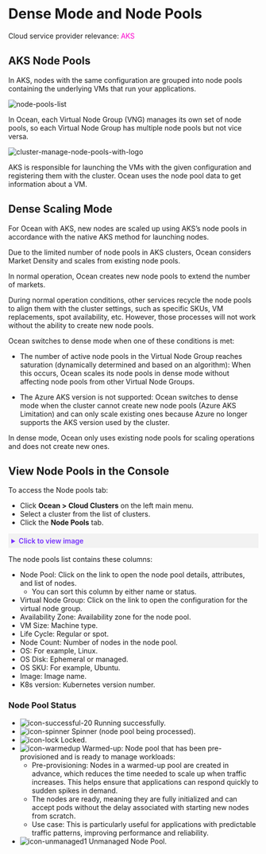 #  Dense Mode and Node Pools

Cloud service provider relevance: <font color="#FC01CC">AKS</font>  

##  AKS Node Pools

In AKS, nodes with the same configuration are grouped into node pools containing the underlying VMs that run your applications.

![node-pools-list](https://github.com/spotinst/help/assets/159915991/d48abfb2-b129-4581-bdc9-3d867ffb39fa)


In Ocean, each Virtual Node Group (VNG) manages its own set of node pools, so each Virtual Node Group has multiple node pools but not vice versa.

![cluster-manage-node-pools-with-logo](https://github.com/spotinst/help/assets/159915991/814858ce-bf5f-4391-8a8c-8d4f266501ef)

AKS is responsible for launching the VMs with the given configuration and registering them with the cluster.
Ocean uses the node pool data to get information about a VM.

##  Dense Scaling Mode

For Ocean with AKS, new nodes are scaled up using AKS’s node pools in accordance with the native AKS method for launching nodes.

Due to the limited number of node pools in AKS clusters, Ocean considers Market Density and scales from existing node pools. 

In normal operation, Ocean creates new node pools to extend the number of markets. 

During normal operation conditions, other services recycle the node pools to align them with the cluster settings, such as specific SKUs, VM replacements, spot availability, etc. However, those processes will not work without the ability to create new node pools.

Ocean switches to dense mode when one of these conditions is met:

* The number of active node pools in the Virtual Node Group reaches saturation (dynamically determined and based on an algorithm): When this occurs, Ocean scales its node pools in dense mode without affecting node pools from other Virtual Node Groups.

* The Azure AKS version is not supported: Ocean switches to dense mode when the cluster cannot create new node pools (Azure AKS Limitation) and can only scale existing ones because Azure no longer supports the AKS version used by the cluster.

In dense mode, Ocean only uses existing node pools for scaling operations and does not create new ones.

## View Node Pools in the Console

To access the Node pools tab:
* Click **Ocean > Cloud Clusters** on the left main menu.
* Select a cluster from the list of clusters.
* Click the **Node Pools** tab.

<details style="background:#f2f2f2; padding:6px; margin:10px 0px 0px 0px">
   <summary markdown="span" style="color:#7632FE; font-weight:600">Click to view image</summary>

   <div style="padding-left:16px">

   <img width="1000" src="https://github.com/user-attachments/assets/78c534a7-8581-4cbb-a410-1a8be3b75dab" />

</div>

</details>

The node pools list contains these columns:

* Node Pool: Click on the link to open the node pool details, attributes, and list of nodes.
  * You can sort this column by either name or status.
* Virtual Node Group: Click on the link to open the configuration for the virtual node group.
* Availability Zone: Availability zone for the node pool.
* VM Size: Machine type.
* Life Cycle: Regular or spot.
* Node Count: Number of nodes in the node pool.
* OS: For example, Linux.
* OS Disk: Ephemeral or managed.
* OS SKU: For example, Ubuntu.
* Image: Image name.
* K8s version: Kubernetes version number.

### Node Pool Status

* ![icon-successful-20](https://github.com/user-attachments/assets/699bf863-e329-4260-965d-3119809a0755) Running successfully.
* ![icon-spinner](https://github.com/user-attachments/assets/eec9cbca-90d5-43cc-bef6-801ac4caa746) Spinner (node pool being processed).
* ![icon-lock](https://github.com/user-attachments/assets/4d48eece-0127-4c82-b108-5a5e5530a34f) Locked.
* ![icon-warmedup](https://github.com/user-attachments/assets/6ade61d6-3bca-44c3-b644-21c5597ae12f) Warmed-up: Node pool that has been pre-provisioned and is ready to manage workloads:
  * Pre-provisioning: Nodes in a warmed-up pool are created in advance, which reduces the time needed to scale up when traffic increases. This helps ensure that applications can respond quickly to sudden spikes in demand.
  * The nodes are ready, meaning they are fully initialized and can accept pods without the delay associated with starting new nodes from scratch.
  * Use case: This is particularly useful for applications with predictable traffic patterns, improving performance and reliability.
*  ![icon-unmanaged1](https://github.com/user-attachments/assets/ec73f5a1-0f69-49ca-87e8-6ecd450da37c)  Unmanaged Node Pool.

  









